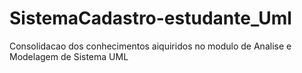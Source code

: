 # SistemaCadastro-estudante_Uml
Consolidacao dos conhecimentos aiquiridos no modulo de Analise e Modelagem de Sistema UML
